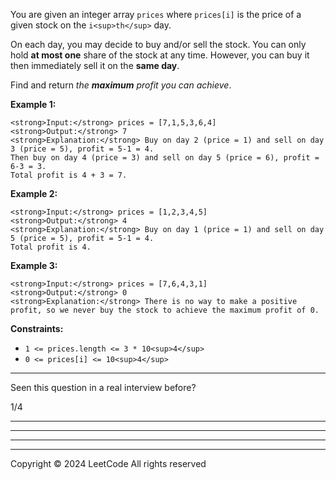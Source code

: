 You are given an integer array `prices` where `prices[i]` is the price of a given stock on the `i<sup>th</sup>` day.

On each day, you may decide to buy and/or sell the stock. You can only hold **at most one** share of the stock at any time. However, you can buy it then immediately sell it on the **same day**.

Find and return _the **maximum** profit you can achieve_.

**Example 1:**

```
<strong>Input:</strong> prices = [7,1,5,3,6,4]
<strong>Output:</strong> 7
<strong>Explanation:</strong> Buy on day 2 (price = 1) and sell on day 3 (price = 5), profit = 5-1 = 4.
Then buy on day 4 (price = 3) and sell on day 5 (price = 6), profit = 6-3 = 3.
Total profit is 4 + 3 = 7.
```

**Example 2:**

```
<strong>Input:</strong> prices = [1,2,3,4,5]
<strong>Output:</strong> 4
<strong>Explanation:</strong> Buy on day 1 (price = 1) and sell on day 5 (price = 5), profit = 5-1 = 4.
Total profit is 4.
```

**Example 3:**

```
<strong>Input:</strong> prices = [7,6,4,3,1]
<strong>Output:</strong> 0
<strong>Explanation:</strong> There is no way to make a positive profit, so we never buy the stock to achieve the maximum profit of 0.
```

**Constraints:**

- `1 <= prices.length <= 3 * 10<sup>4</sup>`
- `0 <= prices[i] <= 10<sup>4</sup>`

---

Seen this question in a real interview before?

1/4

---

---

---

---

Copyright ©️ 2024 LeetCode All rights reserved
